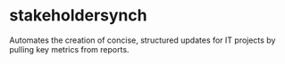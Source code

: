 # stakeholdersynch
Automates the creation of concise, structured updates for IT projects by pulling key metrics from reports.
